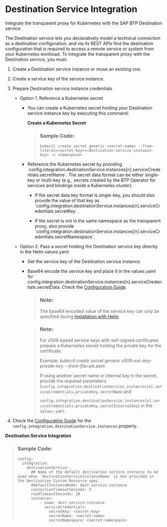 <!-- loiocd02e5cca9f641e1854107641b41886a -->

# Destination Service Integration

Integrate the transparent proxy for Kubernetes with the SAP BTP Destination service.

The Destination service lets you declaratively model a technical connection as a destination configuration, and via its REST APIs find the destination configuration that is required to access a remote service or system from your Kubernetes workload. To integrate the transparent proxy with the Destination service, you must:

1.  Create a Destination service instance or reuse an existing one.
2.  Create a service key of the service instance.
3.  Prepare Destination service instance credentials
    -   Option 1. Reference a Kubernetes secret

        -   You can create a Kubernetes secret holding your Destination service instance key by executing this command:

            **Create a Kubernetes Secret** 

            > ### Sample Code:  
            > ```
            > kubectl create secret generic <secret-name> --from-literal=<secret-key>=<destination-service-instance-key> -n <namespace>
            > ```

        -   Reference the Kubernetes secret by providing \`config.integration.destinationService.instances\[n\].serviceCredentials.secretName\`. The secret data format can be either single-key or multi-key \(e.g., secrets created by the BTP Operator for services and bindings inside a Kubernetes cluster\).
            -   If the secret data key format is single-key, you should also provide the value of that key as \`config.integration.destinationService.instances\[n\].serviceCredentials.secretKey\`.

            -   If the secret is not in the same namespace as the transparent proxy, also provide \`config.integration.destinationService.instances\[n\].serviceCredentials.secretNamespace\`.


    -   Option 2. Pass a secret holding the Destination service key directly in the Helm values.yaml
        -   Get the service key of the Destination service instance.

        -   Base64 encode the service key and place it in the values.yaml for config.integration.destinationService.instances\[n\].serviceCredentials.secretData. Check the [Configuration Guide](configuration-guide-2a22cd7.md).

            > ### Note:  
            > The base64 encoded value of the service key can only be specified during [Installation with Helm](installation-with-helm-d201be0.md).

            > ### Note:  
            > For x509-based service keys with self-signed certificates prepare a Kubernetes secret holding the private key for the certificate.
            > 
            > Example: *kubectl create secret generic x509-svc-key-private-key --from-file=pk.pem*
            > 
            > If using another secret name or internal key in the secret, provide the required parameters \(`config.integration.destinationService.instances[n].serviceCredentials.privateKey.secretName` and
            > 
            > `config.integration.destinationService.instances[n].serviceCredentials.privateKey.secretInternalKey`\) in the `values.yaml`.



4.  Check the [Configuration Guide](configuration-guide-2a22cd7.md) for the `config.integration.destinationService.instances` property.

**Destination Service Integration**

> ### Sample Code:  
> ```
> config:
>   integration:
>     destinationService:
>       ## Name of the default destination service instance to be used when 'destinationServiceInstanceName' is not provided in the Destination Custom Resource spec.
>       #defaultInstanceName: dest-service-instance
>       connectionTimeoutSeconds: 5
>       readTimeoutSeconds: 10
>       instances:
>           - name: dest-service-instance
>             serviceCredentials:
>               secretKey: <secret-key>
>               secretName: <secret-name>
>               secretNamespace: <secret-namespace>
> ```

